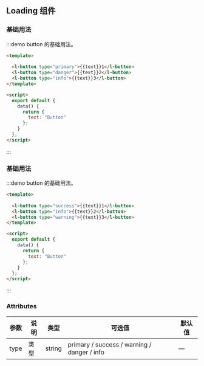 ## Loading 组件

### 基础用法
:::demo button 的基础用法。

```html
<template>
  
  <l-button type="primary">{{text}}1</l-button>
  <l-button type="danger">{{text}}2</l-button>
  <l-button type="info">{{text}}3</l-button>
</template>

<script>
  export default {
    data() {
      return {
        text: "Button"
      };
    }
  };
</script>
```

:::

### 基础用法
:::demo button 的基础用法。

```html
<template>
  
  <l-button type="success">{{text}}1</l-button>
  <l-button type="info">{{text}}2</l-button>
  <l-button type="warning">{{text}}3</l-button>
</template>

<script>
  export default {
    data() {
      return {
        text: "Button"
      };
    }
  };
</script>
```

:::

### Attributes
| 参数      | 说明    | 类型      | 可选值       | 默认值   |
|---------- |-------- |---------- |-------------  |-------- |
| type     | 类型   | string    |   primary / success / warning / danger / info |     —    |